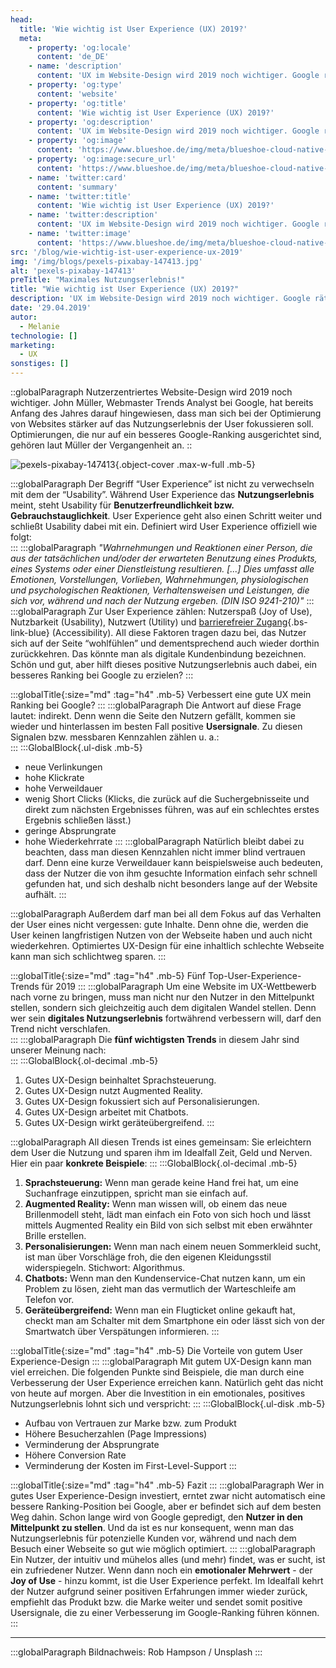 ```yaml
---
head:
  title: 'Wie wichtig ist User Experience (UX) 2019?'
  meta:
    - property: 'og:locale'
      content: 'de_DE'
    - name: 'description'
      content: 'UX im Website-Design wird 2019 noch wichtiger. Google rät, sich bei der Website-Optimierung stärker auf das Nutzungserlebnis der User zu fokussieren.'
    - property: 'og:type'
      content: 'website'
    - property: 'og:title'
      content: 'Wie wichtig ist User Experience (UX) 2019?'
    - property: 'og:description'
      content: 'UX im Website-Design wird 2019 noch wichtiger. Google rät, sich bei der Website-Optimierung stärker auf das Nutzungserlebnis der User zu fokussieren.'
    - property: 'og:image'
      content: 'https://www.blueshoe.de/img/meta/blueshoe-cloud-native-devlopment.png'
    - property: 'og:image:secure_url'
      content: 'https://www.blueshoe.de/img/meta/blueshoe-cloud-native-devlopment.png'
    - name: 'twitter:card'
      content: 'summary'
    - name: 'twitter:title'
      content: 'Wie wichtig ist User Experience (UX) 2019?'
    - name: 'twitter:description'
      content: 'UX im Website-Design wird 2019 noch wichtiger. Google rät, sich bei der Website-Optimierung stärker auf das Nutzungserlebnis der User zu fokussieren.'
    - name: 'twitter:image'
      content: 'https://www.blueshoe.de/img/meta/blueshoe-cloud-native-devlopment.png'
src: '/blog/wie-wichtig-ist-user-experience-ux-2019'
img: '/img/blogs/pexels-pixabay-147413.jpg'
alt: 'pexels-pixabay-147413'
preTitle: "Maximales Nutzungserlebnis!"
title: "Wie wichtig ist User Experience (UX) 2019?"
description: 'UX im Website-Design wird 2019 noch wichtiger. Google rät, sich bei der Website-Optimierung stärker auf das Nutzungserlebnis der User zu fokussieren.'
date: '29.04.2019'
autor:
  - Melanie
technologie: []
marketing: 
  - UX
sonstiges: []
---
```

::globalParagraph
Nutzerzentriertes Website-Design wird 2019 noch wichtiger. John Müller, Webmaster Trends Analyst bei Google, hat bereits Anfang des Jahres darauf hingewiesen, dass man sich bei der Optimierung von Websites stärker auf das Nutzungserlebnis der User fokussieren soll. Optimierungen, die nur auf ein besseres Google-Ranking ausgerichtet sind, gehören laut Müller der Vergangenheit an.
::
<!--more-->

![pexels-pixabay-147413](/img/blogs/pexels-pixabay-147413.jpg){.object-cover .max-w-full .mb-5}

:::globalParagraph
Der Begriff “User Experience” ist nicht zu verwechseln mit dem der “Usability”. Während User Experience das **Nutzungserlebnis** meint, steht Usability für **Benutzerfreundlichkeit bzw. Gebrauchstauglichkeit**. User Experience geht also einen Schritt weiter und schließt Usability dabei mit ein. Definiert wird User Experience offiziell wie folgt:    
:::
:::globalParagraph
_"Wahrnehmungen und Reaktionen einer Person, die aus der tatsächlichen und/oder der erwarteten Benutzung eines Produkts, eines Systems oder einer Dienstleistung resultieren. [...] Dies umfasst alle Emotionen, Vorstellungen, Vorlieben, Wahrnehmungen, physiologischen und psychologischen Reaktionen, Verhaltensweisen und Leistungen, die sich vor, während und nach der Nutzung ergeben. (DIN ISO 9241-210)"_
:::
:::globalParagraph
Zur User Experience zählen: Nutzerspaß (Joy of Use), Nutzbarkeit (Usability), Nutzwert (Utility) und [barrierefreier Zugang](/blog/barrierefreie-webseite-erstellen/){.bs-link-blue} (Accessibility). All diese Faktoren tragen dazu bei, das Nutzer sich auf der Seite “wohlfühlen” und dementsprechend auch wieder dorthin zurückkehren. Das könnte man als digitale Kundenbindung bezeichnen. Schön und gut, aber hilft dieses positive Nutzungserlebnis auch dabei, ein besseres Ranking bei Google zu erzielen?
:::

:::globalTitle{:size="md" :tag="h4" .mb-5}
Verbessert eine gute UX mein Ranking bei Google?
:::
:::globalParagraph
Die Antwort auf diese Frage lautet: indirekt. Denn wenn die Seite den Nutzern gefällt, kommen sie wieder und hinterlassen im besten Fall positive **Usersignale**. Zu diesen Signalen bzw. messbaren Kennzahlen zählen u. a.:  
:::
:::GlobalBlock{.ul-disk .mb-5}
- neue Verlinkungen
- hohe Klickrate
- hohe Verweildauer
- wenig Short Clicks (Klicks, die zurück auf die Suchergebnisseite und direkt zum nächsten Ergebnisses führen, was auf ein schlechtes erstes Ergebnis schließen lässt.)
- geringe Absprungrate
- hohe Wiederkehrrate
:::
:::globalParagraph
Natürlich bleibt dabei zu beachten, dass man diesen Kennzahlen nicht immer blind vertrauen darf. Denn eine kurze Verweildauer kann beispielsweise auch bedeuten, dass der Nutzer die von ihm gesuchte Information einfach sehr schnell gefunden hat, und sich deshalb nicht besonders lange auf der Website aufhält.
:::

:::globalParagraph
Außerdem darf man bei all dem Fokus auf das Verhalten der User eines nicht vergessen: gute Inhalte. Denn ohne die, werden die User keinen langfristigen Nutzen von der Webseite haben und auch nicht wiederkehren. Optimiertes UX-Design für eine inhaltlich schlechte Webseite kann man sich schlichtweg sparen.
:::

:::globalTitle{:size="md" :tag="h4" .mb-5}
Fünf Top-User-Experience-Trends für 2019
:::
:::globalParagraph
Um eine Website im UX-Wettbewerb nach vorne zu bringen, muss man nicht nur den Nutzer in den Mittelpunkt stellen, sondern sich gleichzeitig auch dem digitalen Wandel stellen. Denn wer sein **digitales Nutzungserlebnis** fortwährend verbessern will, darf den Trend nicht verschlafen.  
:::
:::globalParagraph
Die **fünf wichtigsten Trends** in diesem Jahr sind unserer Meinung nach:  
:::
:::GlobalBlock{.ol-decimal .mb-5}
1. Gutes UX-Design beinhaltet Sprachsteuerung.
2. Gutes UX-Design nutzt Augmented Reality.
3. Gutes UX-Design fokussiert sich auf Personalisierungen.
4. Gutes UX-Design arbeitet mit Chatbots.
5. Gutes UX-Design wirkt geräteübergreifend.
:::

:::globalParagraph
All diesen Trends ist eines gemeinsam: Sie erleichtern dem User die Nutzung und sparen ihm im Idealfall Zeit, Geld und Nerven. Hier ein paar **konkrete Beispiele**:
:::
:::GlobalBlock{.ol-decimal .mb-5}
1. **Sprachsteuerung:** Wenn man gerade keine Hand frei hat, um eine Suchanfrage einzutippen, spricht man sie einfach auf.
2. **Augmented Reality:** Wenn man wissen will, ob einem das neue Brillenmodell steht, lädt man einfach ein Foto von sich hoch und lässt mittels Augmented Reality ein Bild von sich selbst mit eben erwähnter Brille erstellen.
3. **Personalisierungen:** Wenn man nach einem neuen Sommerkleid sucht, ist man über Vorschläge froh, die den eigenen Kleidungsstil widerspiegeln. Stichwort: Algorithmus.
4. **Chatbots:** Wenn man den Kundenservice-Chat nutzen kann, um ein Problem zu lösen, zieht man das vermutlich der Warteschleife am Telefon vor.
5. **Geräteübergreifend:** Wenn man ein Flugticket online gekauft hat, checkt man am Schalter mit dem Smartphone ein oder lässt sich von der Smartwatch über Verspätungen informieren.
:::

:::globalTitle{:size="md" :tag="h4" .mb-5}
Die Vorteile von gutem User Experience-Design
:::
:::globalParagraph
Mit gutem UX-Design kann man viel erreichen. Die folgenden Punkte sind Beispiele, die man durch eine Verbesserung der User Experience erreichen kann. Natürlich geht das nicht von heute auf morgen. Aber die Investition in ein emotionales, positives Nutzungserlebnis lohnt sich und verspricht:
:::
:::GlobalBlock{.ul-disk .mb-5}
- Aufbau von Vertrauen zur Marke bzw. zum Produkt
- Höhere Besucherzahlen (Page Impressions)
- Verminderung der Absprungrate
- Höhere Conversion Rate
- Verminderung der Kosten im First-Level-Support
:::

:::globalTitle{:size="md" :tag="h4" .mb-5}
Fazit
:::
:::globalParagraph
Wer in gutes User Experience-Design investiert, erntet zwar nicht automatisch eine bessere Ranking-Position bei Google, aber er befindet sich auf dem besten Weg dahin. Schon lange wird von Google gepredigt, den **Nutzer in den Mittelpunkt zu stellen**. Und da ist es nur konsequent, wenn man das Nutzungserlebnis für potenzielle Kunden vor, während und nach dem Besuch einer Webseite so gut wie möglich optimiert.
:::
:::globalParagraph
Ein Nutzer, der intuitiv und mühelos alles (und mehr) findet, was er sucht, ist ein zufriedener Nutzer. Wenn dann noch ein **emotionaler Mehrwert** - der **Joy of Use** - hinzu kommt, ist die User Experience perfekt. Im Idealfall kehrt der Nutzer aufgrund seiner positiven Erfahrungen immer wieder zurück, empfiehlt das Produkt bzw. die Marke weiter und sendet somit positive Usersignale, die zu einer Verbesserung im Google-Ranking führen können.
:::

<hr class="mb-4">

:::globalParagraph
Bildnachweis: Rob Hampson / Unsplash
:::
